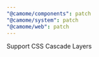 ```yaml
---
"@camome/components": patch
"@camome/system": patch
"@camome/web": patch
---
```


Support CSS Cascade Layers
